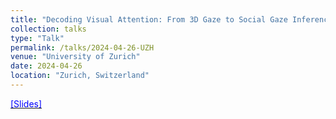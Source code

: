 ```yaml
---
title: "Decoding Visual Attention: From 3D Gaze to Social Gaze Inference in Everyday Scenes"
collection: talks
type: "Talk"
permalink: /talks/2024-04-26-UZH
venue: "University of Zurich"
date: 2024-04-26
location: "Zurich, Switzerland"
---
```

[<span style="color:blue"> [Slides] </span>](https://docs.google.com/presentation/d/1TXCs4j0S74ftUyqkHpj5yz_LWX3wTQ6Y/edit?usp=sharing&ouid=116028021929448940764&rtpof=true&sd=true)

